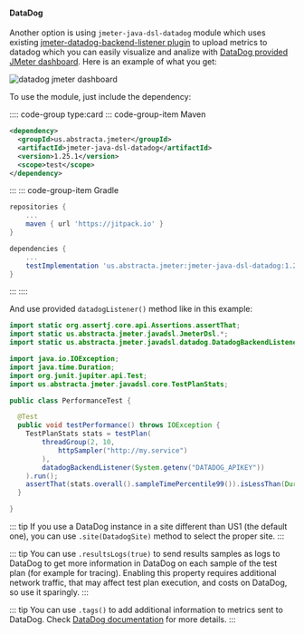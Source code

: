 #### DataDog

Another option is using `jmeter-java-dsl-datadog` module which uses existing [jmeter-datadog-backend-listener plugin](https://github.com/DataDog/jmeter-datadog-backend-listener) to upload metrics to datadog which you can easily visualize and analize with [DataDog provided JMeter dashboard](https://app.datadoghq.com/integrations/jmeter?search=jmeter). Here is an example of what you get:

![datadog jmeter dashboard](./datadog.png)

To use the module, just include the dependency:

:::: code-group type:card
::: code-group-item Maven
```xml
<dependency>
  <groupId>us.abstracta.jmeter</groupId>
  <artifactId>jmeter-java-dsl-datadog</artifactId>
  <version>1.25.1</version>
  <scope>test</scope>
</dependency>
```
:::
::: code-group-item Gradle
```groovy
repositories {
    ...
    maven { url 'https://jitpack.io' }
}

dependencies {
    ...
    testImplementation 'us.abstracta.jmeter:jmeter-java-dsl-datadog:1.25.1'
}
```
:::
::::

And use provided `datadogListener()` method like in this example:

```java
import static org.assertj.core.api.Assertions.assertThat;
import static us.abstracta.jmeter.javadsl.JmeterDsl.*;
import static us.abstracta.jmeter.javadsl.datadog.DatadogBackendListener.*;

import java.io.IOException;
import java.time.Duration;
import org.junit.jupiter.api.Test;
import us.abstracta.jmeter.javadsl.core.TestPlanStats;

public class PerformanceTest {

  @Test
  public void testPerformance() throws IOException {
    TestPlanStats stats = testPlan(
        threadGroup(2, 10,
            httpSampler("http://my.service")
        ),
        datadogBackendListener(System.getenv("DATADOG_APIKEY"))
    ).run();
    assertThat(stats.overall().sampleTimePercentile99()).isLessThan(Duration.ofSeconds(5));
  }

}
```

::: tip
If you use a DataDog instance in a site different than US1 (the default one), you can use `.site(DatadogSite)` method to select the proper site. 
:::

::: tip
You can use `.resultsLogs(true)` to send results samples as logs to DataDog to get more information in DataDog on each sample of the test plan (for example for tracing). Enabling this property requires additional network traffic, that may affect test plan execution, and costs on DataDog, so use it sparingly. 
:::

::: tip
You can use `.tags()` to add additional information to metrics sent to DataDog. Check [DataDog documentation](https://docs.datadoghq.com/getting_started/tagging/) for more details. 
:::

